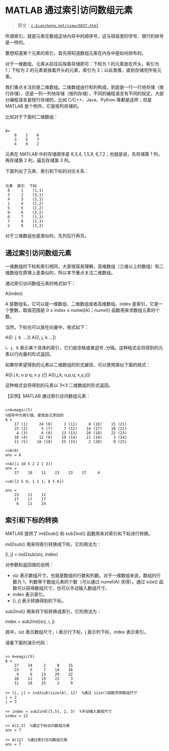 # MATLAB 通过索引访问数组元素

> 原文：[`c.biancheng.net/view/6837.html`](http://c.biancheng.net/view/6837.html)

所谓索引，就是元素在数组这块内存中的顺序号，这与班级里的学号、银行的排号是一样的。

要想知道某个元素的索引，首先得知道数组元素在内存中是如何排布的。

对于一维数组，元素从前往后挨着存储即可：下标为 1 的元素放在开头，索引为 1；下标为 2 的元素紧挨着开头的元素，索引为 2；以此类推，直到存储完所有元素。

我们重点关注的是二维数组。二维数组由行和列构成，到底是一行一行地存储（按行存储），还是一列一列地存储（按列存储），不同的编程语言有不同的规定。大部分编程语言是按行存储的，比如 C/C++、Java、Python 等都是这样；但是 MATLAB 是个例外，它是按列存储的。

比如对于下面的二维数组：

```

A=
    8    1    6
    3    5    7
    4    9    2
```

元素在 MATLAB 中的存储顺序是 8,3,4, 1,5,9, 6,7,2；也就是说，先存储第 1 列，再存储第 2 列，最后存储第 3 列。

下面列出了元素、索引和下标的对应关系：

```

元素  索引  下标
 8     1    (1,1)
 3     2    (2,1)
 4     3    (3,1)
 1     4    (1,2)
 5     5    (2,2)
 9     6    (3,2)
 6     7    (1,3)
 7     8    (2,3)
 2     9    (3,3)
```

对于三维数组也是类似的，先列后行再页。

## 通过索引访问数组元素

一维数组的下标和索引相同，大家很容易理解，高维数组（三维以上的数组）和二维数组在原理上是类似的，所以本节重点关注二维数组。

通过索引访问数组元素的格式如下：

A(index)

A 是数组名，它可以是一维数组、二维数组或者高维数组。index 是索引，它是一个整数，取值范围是 0 ≤ index ≤ numel(A)；numel() 函数用来求数组元素的个数。

当然，下标也可以放在向量中，格式如下：

A([i  j  k  ...])
A([i, j, k ...])

i、j、k 表示某个具体的索引，它们由空格或者逗号`,`分隔。这种格式会将得到的元素以行向量的形式返回。

如果你希望得到的元素以二维数组的形式展现，可以使用类似下面的格式：

A([i j k; o p q; x y z])
A([i,j,k; o,p,q; x,y,z])

这种格式会将得到的元素以 3×3 二维数组的形式返回。

【实例】MATLAB 通过索引访问数组元素：

```

>>A=magic(5)
%括号中为索引值，是我自己添加的
A =
    17 (1)     24 (6)     1 (11)     8 (16)    15 (21)
    23 (2)      5 (7)     7 (12)    14 (17)    16 (22)
     4 (3)      6 (8)    13 (13)    20 (18)    22 (23)
    10 (4)     12 (9)    19 (14)    21 (19)     3 (24)
    11 (5)    18 (10)    25 (15)     2 (20)     9 (25)

>>A(8)
ans = 6

>>A([1 10 5 2 2 1 3])
ans =
    17    18    11    23    23    17     4

>>A([2 5 9; 1 1 1; 8 5 6])

ans =
    23    11    12
    17    17    17
     6    11    24
```

## 索引和下标的转换

MATLAB 提供了 ind2sub() 和 sub2ind() 函数用来对索引和下标进行转换。

ind2sub() 用来将索引转换成下标，它的用法为：

[i, j] = ind2sub(siz, index)

对参数和返回值的说明：

*   siz 表示数组尺寸，也就是数组的行数和列数。对于一维数组来说，数组的行数为 1，列数等于数组元素的个数（可以通过 numel(A) 求得）。通过 size() 函数可以获得数组尺寸，也可以手动输入数组尺寸。
*   index 表示索引。
*   [i, j] 表示转换得到的下标。

sub2ind() 用来将下标转换成索引，它的用法为：

index = sub2ind(siz, i, j)

其中，siz 表示数组尺寸，i 表示行下标，j 表示列下标，index 表示索引。

请看下面的演示代码：

```

>> A=magic(5)
A =
    17    24     1     8    15
    23     5     7    14    16
     4     6    13    20    22
    10    12    19    21     3
    11    18    25     2     9

>> [i, j] = ind2sub(size(A), 12)  %通过 size()函数求得数组尺寸
i = 2
j = 3

>> index = sub2ind([5,5], 2, 3)  %手动输入数组尺寸
index = 12

>> A(2,3)  %通过下标访问数组元素
ans = 7

>> A(12)  %通过索引访问数组元素
ans = 7
```